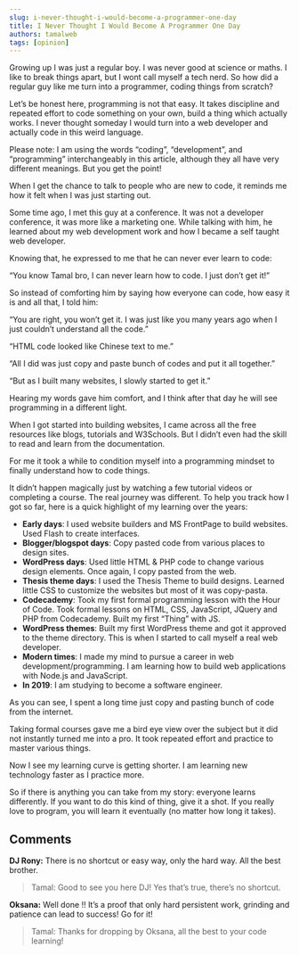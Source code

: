 ```yaml
---
slug: i-never-thought-i-would-become-a-programmer-one-day
title: I Never Thought I Would Become A Programmer One Day
authors: tamalweb
tags: [opinion]
---
```


Growing up I was just a regular boy. I was never good at science or maths. I like to break things apart, but I wont call myself a tech nerd. So how did a regular guy like me turn into a programmer, coding things from scratch?

Let’s be honest here, programming is not that easy. It takes discipline and repeated effort to code something on your own, build a thing which actually works. I never thought someday I would turn into a web developer and actually code in this weird language.

<!-- truncate -->

Please note: I am using the words “coding”, “development”, and “programming” interchangeably in this article, although they all have very different meanings. But you get the point!

When I get the chance to talk to people who are new to code, it reminds me how it felt when I was just starting out.

Some time ago, I met this guy at a conference. It was not a developer conference, it was more like a marketing one. While talking with him, he learned about my web development work and how I became a self taught web developer.

Knowing that, he expressed to me that he can never ever learn to code:

“You know Tamal bro, I can never learn how to code. I just don’t get it!”

So instead of comforting him by saying how everyone can code, how easy it is and all that, I told him:

“You are right, you won’t get it. I was just like you many years ago when I just couldn’t understand all the code.”

“HTML code looked like Chinese text to me.”

“All I did was just copy and paste bunch of codes and put it all together.”

“But as I built many websites, I slowly started to get it.”

Hearing my words gave him comfort, and I think after that day he will see programming in a different light.

When I got started into building websites, I came across all the free resources like blogs, tutorials and W3Schools. But I didn’t even had the skill to read and learn from the documentation.

For me it took a while to condition myself into a programming mindset to finally understand how to code things.

It didn’t happen magically just by watching a few tutorial videos or completing a course. The real journey was different. To help you track how I got so far, here is a quick highlight of my learning over the years:

- **Early days**: I used website builders and MS FrontPage to build websites. Used Flash to create interfaces.
- **Blogger/blogspot days**: Copy pasted code from various places to design sites.
- **WordPress days**: Used little HTML & PHP code to change various design elements. Once again, I copy pasted from the web.
- **Thesis theme days**: I used the Thesis Theme to build designs. Learned little CSS to customize the websites but most of it was copy-pasta.
- **Codecademy**: Took my first formal programming lesson with the Hour of Code. Took formal lessons on HTML, CSS, JavaScript, JQuery and PHP from Codecademy. Built my first “Thing” with JS.
- **WordPress themes**: Built my first WordPress theme and got it approved to the theme directory. This is when I started to call myself a real web developer.
- **Modern times**: I made my mind to pursue a career in web development/programming. I am learning how to build web applications with Node.js and JavaScript.
- **In 2019**: I am studying to become a software engineer.

As you can see, I spent a long time just copy and pasting bunch of code from the internet.

Taking formal courses gave me a bird eye view over the subject but it did not instantly turned me into a pro. It took repeated effort and practice to master various things.

Now I see my learning curve is getting shorter. I am learning new technology faster as I practice more.

So if there is anything you can take from my story: everyone learns differently. If you want to do this kind of thing, give it a shot. If you really love to program, you will learn it eventually (no matter how long it takes).

## Comments

**DJ Rony:** There is no shortcut or easy way, only the hard way. All the best brother.

> Tamal: Good to see you here DJ! Yes that’s true, there’s no shortcut.

**Oksana:** Well done !! It’s a proof that only hard persistent work, grinding and patience can lead to success! Go for it!

> Tamal: Thanks for dropping by Oksana, all the best to your code learning!
